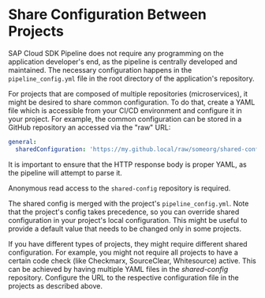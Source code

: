 # Share Configuration Between Projects

SAP Cloud SDK Pipeline does not require any programming on the application developer's end, as the pipeline is centrally developed and maintained.
The necessary configuration happens in the `pipeline_config.yml` file in the root directory of the application's repository.

For projects that are composed of multiple repositories (microservices), it might be desired to share common configuration.
To do that, create a YAML file which is accessible from your CI/CD environment and configure it in your project.
For example, the common configuration can be stored in a GitHub repository an accessed via the "raw" URL:

```yaml
general:
  sharedConfiguration: 'https://my.github.local/raw/someorg/shared-config/master/backend-service.yml'
```

It is important to ensure that the HTTP response body is proper YAML, as the pipeline will attempt to parse it.

Anonymous read access to the `shared-config` repository is required.

The shared config is merged with the project's `pipeline_config.yml`.
Note that the project's config takes precedence, so you can override shared configuration in your project's local configuration.
This might be useful to provide a default value that needs to be changed only in some projects.

If you have different types of projects, they might require different shared configuration.
For example, you might not require all projects to have a certain code check (like Checkmarx, SourceClear, Whitesource) active.
This can be achieved by having multiple YAML files in the _shared-config_ repository.
Configure the URL to the respective configuration file in the projects as described above.
